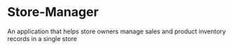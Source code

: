 # Store-Manager
An application that helps store owners manage sales and product inventory records in a single store
